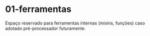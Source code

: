 # 01-ferramentas
Espaço reservado para ferramentas internas (mixins, funções) caso adotado pré-processador futuramente.
